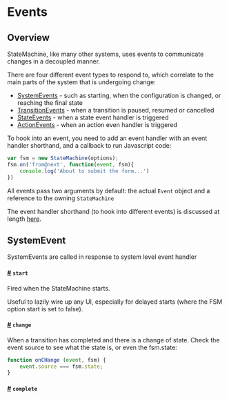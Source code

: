 # Events

## Overview

StateMachine, like many other systems, uses events to communicate changes in a decoupled manner.

There are four different event types to respond to, which correlate to the main parts of the system that is undergoing change:

- [SystemEvents](#systemevent) - such as starting, when the configuration is changed, or reaching the final state
- [TransitionEvents](#transitionevent) - when a transition is paused, resumed or cancelled
- [StateEvents](#stateevent) - when a state event handler is triggered
- [ActionEvents](#actionevent) - when an action even handler is triggered

To hook into an event, you need to add an event handler with an event handler shorthand, and a callback to run Javascript code:

```js
var fsm = new StateMachine(options);
fsm.on('from@next', function(event, fsm){
    console.log('About to submit the form...')
})
```

All events pass two arguments by default: the actual `Event` object and a reference to the owning `StateMachine`

The event handler shorthand (to hook into different events) is discussed at length [here](../config/handlers.md).

## SystemEvent
SystemEvents are called in response to system level event handler 

<h4>
	<a name="system.start" href="#system.start">#</a>
	<code>start</code>
</h4>
Fired when the StateMachine starts.

Useful to lazily wire up any UI, especially for delayed starts (where the FSM option start is set to false).

<h4>
	<a name="system.start" href="#system.change">#</a>
	<code>change</code>
</h4>

When a transition has completed and there is a change of state. Check the event source to see what the state is, or even the fsm.state:

```js
function onCHange (event, fsm) {
    event.source === fsm.state;
}
```

<h4>
    <a name="system.complete" href="#system.complete">#</a>
    <code>complete</code>
</h4>

